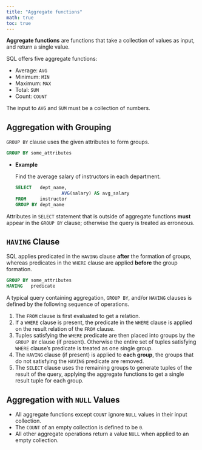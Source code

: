 ```yaml
---
title: "Aggregate functions"
math: true
toc: true
---
```


**Aggregate functions** are functions that take a collection of values as input, and return a single value.

SQL offers five aggregate functions:

- Average: `AVG`
- Minimum: `MIN`
- Maximum: `MAX`
- Total: `SUM`
- Count: `COUNT`

The input to `AVG` and `SUM` must be a collection of numbers.

## Aggregation with Grouping

`GROUP BY` clause uses the given attributes to form groups.

```sql
GROUP BY some_attributes
```

- **Example**
    
    Find the average salary of instructors in each department.
    
    ```sql
    SELECT   dept_name,
    				 AVG(salary) AS avg_salary
    FROM     instructor
    GROUP BY dept_name
    ```
    

Attributes in `SELECT` statement that is outside of aggregate functions **must** appear in the `GROUP BY` clause; otherwise the query is treated as erroneous.

## `HAVING` Clause

SQL applies predicated in the `HAVING` clause **after** the formation of groups, whereas predicates in the `WHERE` clause are applied **before** the group formation.

```sql
GROUP BY some_attributes
HAVING   predicate
```

A typical query containing aggregation, `GROUP BY`, and/or `HAVING` clauses is defined by the following sequence of operations.

1. The `FROM` clause is first  evaluated to get a relation.
2. If a `WHERE` clause is present, the predicate in the `WHERE` clause is applied on the result relation of the `FROM` clause.
3. Tuples satisfying the `WHERE` predicate are then placed into groups by the `GROUP BY` clause (if present).
Otherwise the entire set of tuples satisfying `WHERE` clause’s predicate is treated as one single group.
4. The `HAVING` clause (if present) is applied to **each group**, the groups that do not satisfying the `HAVING` predicate are removed.
5. The `SELECT` clause uses the remaining groups to generate tuples of the result of the query, applying the aggregate functions to get a single result tuple for each group.

## Aggregation with `NULL` Values

- All aggregate functions except `COUNT` ignore `NULL` values in their input collection.
- The `COUNT` of an empty collection is defined to be `0`.
- All other aggregate operations return a value `NULL` when applied to an empty collection.
